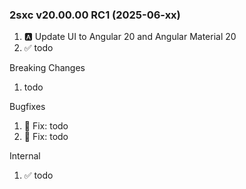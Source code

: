 
### 2sxc v20.00.00 RC1 (2025-06-xx)

1. 🅰️ Update UI to Angular 20 and Angular Material 20
1. ✅ todo

Breaking Changes

1. todo

Bugfixes

1. 🐞 Fix: todo
1. 🐞 Fix: todo

Internal

1. ✅ todo
